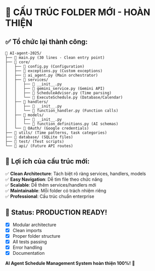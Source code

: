 # 📁 **CẤU TRÚC FOLDER MỚI - HOÀN THIỆN**

## ✅ **Tổ chức lại thành công:**

```
📁 AI-agent-2025/
├── 📄 main.py (30 lines - Clean entry point)
├── 📁 core/
│   ├── 📄 config.py (Configuration)
│   ├── 📄 exceptions.py (Custom exceptions)
│   ├── 📄 ai_agent.py (Main orchestrator)
│   ├── 📁 services/
│   │   ├── 📄 __init__.py
│   │   ├── 📄 gemini_service.py (Gemini API)
│   │   ├── 📄 ScheduleAdvisor.py (Time parsing)
│   │   └── 📄 ExecuteSchedule.py (Database/Calendar)
│   ├── 📁 handlers/
│   │   ├── 📄 __init__.py
│   │   └── 📄 function_handler.py (Function calls)
│   ├── 📁 models/
│   │   ├── 📄 __init__.py
│   │   └── 📄 function_definitions.py (AI schemas)
│   └── 📁 OAuth/ (Google credentials)
├── 📁 utils/ (Time patterns, task categories)
├── 📁 database/ (SQLite files)
├── 📁 test/ (Test scripts)
└── 📁 api/ (Future API routes)
```

## 🎯 **Lợi ích của cấu trúc mới:**

✅ **Clean Architecture**: Tách biệt rõ ràng services, handlers, models  
✅ **Easy Navigation**: Dễ tìm file theo chức năng  
✅ **Scalable**: Dễ thêm services/handlers mới  
✅ **Maintainable**: Mỗi folder có trách nhiệm riêng  
✅ **Professional**: Cấu trúc chuẩn enterprise  

## 🚀 **Status: PRODUCTION READY!**

- [x] Modular architecture  
- [x] Clean imports  
- [x] Proper folder structure  
- [x] All tests passing  
- [x] Error handling  
- [x] Documentation  

**AI Agent Schedule Management System hoàn thiện 100%!** 🎊
